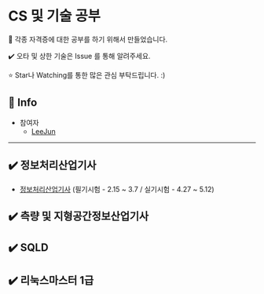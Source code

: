# CS 및 기술 공부

📝 각종 자격증에 대한 공부를 하기 위해서 만들었습니다.

✔️ 오타 및 상한 기술은 Issue 를 통해 알려주세요.

⭐ Star나 Watching를 통한 많은 관심 부탁드립니다. :)

## 📢 Info

- 참여자
  - [LeeJun](https://github.com/this2jun)

-------------

## ✔️ 정보처리산업기사
- [정보처리산업기사](https://github.com/this2jun/CS/blob/master/JAVA/JAVA.md)
(필기시험 - 2.15 ~ 3.7 / 실기시험 - 4.27 ~ 5.12)
## ✔️ 측량 및 지형공간정보산업기사

## ✔️ SQLD

## ✔️ 리눅스마스터 1급
